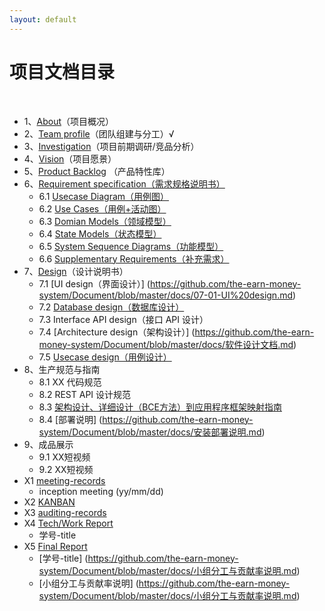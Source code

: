 ```yaml
---
layout: default
---
```


# 项目文档目录

&nbsp;&nbsp; 

* 1、[About](https://github.com/the-earn-money-system/Document/blob/master/docs/01-About.md)（项目概况）
* 2、[Team profile](https://github.com/the-earn-money-system/Document/blob/master/docs/02-team-profile.md)（团队组建与分工）√
* 3、[Investigation](https://github.com/the-earn-money-system/Document/blob/master/docs/03-Investigation.md)（项目前期调研/竞品分析）
* 4、[Vision](https://github.com/the-earn-money-system/Document/blob/master/docs/04-Vision.md)（项目愿景）
* 5、[Product Backlog](https://github.com/the-earn-money-system/Document/blob/master/docs/05-Product-Backlog.md) （产品特性库）
* 6、[Requirement specification（需求规格说明书）](https://github.com/the-earn-money-system/Document/blob/master/Requirement%20specification%EF%BC%88%E9%9C%80%E6%B1%82%E8%A7%84%E6%A0%BC%E8%AF%B4%E6%98%8E%E4%B9%A6%EF%BC%89.md)
    - 6.1 [Usecase Diagram（用例图）](https://github.com/the-earn-money-system/Document/blob/master/docs/06-01-usecase-diagram.md)
    - 6.2 [Use Cases（用例+活动图）](https://github.com/the-earn-money-system/Document/blob/master/docs/06-02-Usecase-Activity.md)
    - 6.3 [Domian Models（领域模型）](https://github.com/the-earn-money-system/Document/blob/master/docs/06-03-Domain-Model.md)
    - 6.4 [State Models（状态模型）](https://github.com/the-earn-money-system/Document/blob/master/docs/06-04-State-Model.md)
    - 6.5 [System Sequence Diagrams（功能模型）](https://github.com/the-earn-money-system/Document/blob/master/docs/06-05-System-Sequence-Diagram.md)
    - 6.6 [Supplementary Requirements（补充需求）](https://github.com/the-earn-money-system/Document/blob/master/docs/06-06-Supplementary%20Requirements.md)
* 7、[Design](07-designs)（设计说明书）
    - 7.1 [UI design（界面设计）] (https://github.com/the-earn-money-system/Document/blob/master/docs/07-01-UI%20design.md)
    - 7.2 [Database design（数据库设计）](https://github.com/the-earn-money-system/Document/blob/master/docs/07-02-Database%20design.md)
    - 7.3 Interface API design（接口 API 设计）
    - 7.4 [Architecture design（架构设计）] (https://github.com/the-earn-money-system/Document/blob/master/docs/软件设计文档.md)
    - 7.5 [Usecase design（用例设计）](https://github.com/the-earn-money-system/Document/blob/master/docs/imgs/06-01-UsecaseDiagram.png?raw=true)
* 8、生产规范与指南
    - 8.1 XX 代码规范
    - 8.2 REST API 设计规范
    - 8.3 [架构设计、详细设计（BCE方法）到应用程序框架映射指南](https://github.com/the-earn-money-system/Document/blob/master/docs/软件设计文档.md)
    - 8.4 [部署说明] (https://github.com/the-earn-money-system/Document/blob/master/docs/安装部署说明.md)
* 9、成品展示
    - 9.1 XX短视频
    - 9.2 XX短视频
* X1 [meeting-records](x1-meetings)
    - inception meeting (yy/mm/dd)
* X2 [KANBAN](X2-kanban)
* X3 [auditing-records](x3-auditing)
* X4 [Tech/Work Report](x4-techniques)
    - 学号-title
* X5 [Final Report](x5-summary)
    - [学号-title] (https://github.com/the-earn-money-system/Document/blob/master/docs/小组分工与贡献率说明.md)
    - [小组分工与贡献率说明] (https://github.com/the-earn-money-system/Document/blob/master/docs/小组分工与贡献率说明.md)

